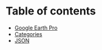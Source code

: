 # Table of contents

* [Google Earth Pro](README.md)
* [Categories](categories.md)
* [JSON](json.md)

